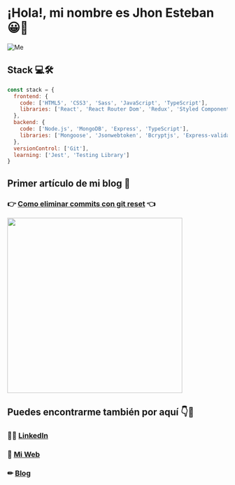 # ¡Hola!, mi nombre es Jhon Esteban 😀👋

![Me](https://i.imgur.com/4UjmATB.png)

## Stack 💻🛠

```javascript
const stack = {
  frontend: {
    code: ['HTML5', 'CSS3', 'Sass', 'JavaScript', 'TypeScript'],
    libraries: ['React', 'React Router Dom', 'Redux', 'Styled Components'],
  },
  backend: {
    code: ['Node.js', 'MongoDB', 'Express', 'TypeScript'],
    libraries: ['Mongoose', 'Jsonwebtoken', 'Bcryptjs', 'Express-validator'],
  },
  versionControl: ['Git'],
  learning: ['Jest', 'Testing Library']
}
```


## Primer artículo de mi blog 📕
### 👉 [Como eliminar commits con git reset](https://dev.to/jhonesteban/como-eliminar-commits-con-git-reset-l7d) 👈

<a href="https://dev.to/jhonesteban/como-eliminar-commits-con-git-reset-l7d" target='_blank' rel='noreferrer'>
  <img src="https://i.imgur.com/doMMsMW.png" width="400"/>
</a>

## Puedes encontrarme también por aquí 👇🤖

### 🙋‍♂️ [LinkedIn](https://www.linkedin.com/in/jhon-esteban-herrera) 
### 💼 [Mi Web](https://jhon-esteban-herrera.vercel.app/#/about-me) 
### ✏ [Blog](https://dev.to/jhonesteban) 



<!--
**JhonEsteban/JhonEsteban** is a ✨ _special_ ✨ repository because its `README.md` (this file) appears on your GitHub profile.

Here are some ideas to get you started:

- 🔭 I’m currently working on ...
- 🌱 I’m currently learning ...
- 👯 I’m looking to collaborate on ...
- 🤔 I’m looking for help with ...
- 💬 Ask me about ...
- 📫 How to reach me: ...
- 😄 Pronouns: ...
- ⚡ Fun fact: ...
-->
